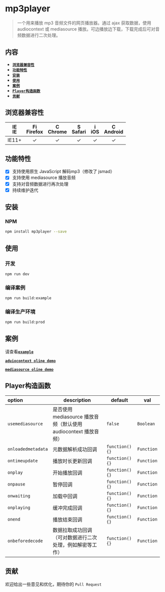 # mp3player

> 一个用来播放 mp3 音频文件的网页播放器。通过 ajax 获取数据，使用 audiocontext 或 mediasource 播放。可边播放边下载，下载完成后可对音频数据进行二次处理。

## 内容

- [**`浏览器兼容性`**](#浏览器兼容性)
- [**`功能特性`**](#功能特性)
- [**`安装`**](#安装)
- [**`使用`**](#使用)
- [**`案例`**](#案例)
- [**`Player构造函数`**](#Player构造函数)   
- [**`贡献`**](#贡献)

## 浏览器兼容性

| [<img src="https://raw.githubusercontent.com/godban/browsers-support-badges/master/src/images/edge.png" alt="IE" width="16px" height="16px" />](http://godban.github.io/browsers-support-badges/)</br>IE | [<img src="https://raw.githubusercontent.com/godban/browsers-support-badges/master/src/images/firefox.png" alt="Firefox" width="16px" height="16px" />](http://godban.github.io/browsers-support-badges/)</br>Firefox | [<img src="https://raw.githubusercontent.com/godban/browsers-support-badges/master/src/images/chrome.png" alt="Chrome" width="16px" height="16px" />](http://godban.github.io/browsers-support-badges/)</br>Chrome | [<img src="https://raw.githubusercontent.com/godban/browsers-support-badges/master/src/images/safari.png" alt="Safari" width="16px" height="16px" />](http://godban.github.io/browsers-support-badges/)</br>Safari | [<img src="https://raw.githubusercontent.com/godban/browsers-support-badges/master/src/images/safari-ios.png" alt="iOS Safari" width="16px" height="16px" />](http://godban.github.io/browsers-support-badges/)</br>iOS | [<img src="https://raw.githubusercontent.com/godban/browsers-support-badges/master/src/images/chrome-android.png" alt="Chrome for Android" width="16px" height="16px" />](http://godban.github.io/browsers-support-badges/)</br>Android |
|:---------:|:---------:|:---------:|:---------:|:---------:|:---------:|
| IE11+ | &check;| &check; | &check; | &check; | &check; | &check;

## 功能特性
* [x] 支持使用原生 JavaScript 解码mp3（修改了 jsmad）
* [x] 支持使用 mediasource 播放音频
* [x] 支持对音频数据进行再次处理
* [x] 持续维护迭代

## 安装

### NPM

```bash
npm install mp3player --save
```

## 使用

### 开发

```bash
npm run dev
```

### 编译案例

```bash
npm run build:example
```

### 编译生产环境

```bash
npm run build:prod
```

## 案例

请查看[**`example`**](https://github.com/wanls4583/mp3player/tree/master/src/example)

[**`aduiocontext oline demo`**](https://blog.lisong.hn.cn/code/mp3player/dist/example/demo1.html)

[**`mediasource oline demo`**](https://blog.lisong.hn.cn/code/mp3player/dist/example/demo2.html)

## Player构造函数

|option|description|default|val|
|:---|---|---|---|
|`usemediasource`|是否使用 mediasource 播放音频（默认使用 audiocontext 播放音频）|`false`|`Boolean`|
|`onloadedmetadata`|元数据解析成功回调|`function(){}`|`Function`|
|`ontimeupdate`|播放时长更新回调|`function(){}`|`Function`|
|`onplay`|开始播放回调|`function(){}`|`Function`|
|`onpause`|暂停回调|`function(){}`|`Function`|
|`onwaiting`|加载中回调|`function(){}`|`Function`|
|`onplaying`|缓冲完成回调|`function(){}`|`Function`|
|`onend`|播放结束回调|`function(){}`|`Function`|
|`onbeforedecode`|数据拉取成功回调（可对数据进行二次处理，例如解密等工作）|`function(){}`|`Function`|


## 贡献

欢迎给出一些意见和优化，期待你的 `Pull Request`